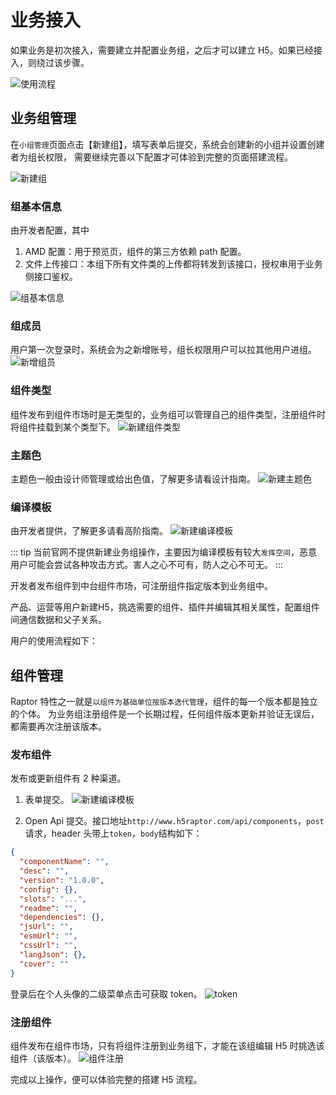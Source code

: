 # 业务接入
如果业务是初次接入，需要建立并配置业务组，之后才可以建立 H5。如果已经接入，则绕过该步骤。

![使用流程](/docs/image/liu-cheng.png)

## 业务组管理
在`小组管理`页面点击【新建组】，填写表单后提交，系统会创建新的小组并设置创建者为组长权限，
需要继续完善以下配置才可体验到完整的页面搭建流程。

![新建组](/docs/image/new-group.png)

### 组基本信息
由开发者配置，其中
1. AMD 配置：用于预览页，组件的第三方依赖 path 配置。
2. 文件上传接口：本组下所有文件类的上传都将转发到该接口，授权串用于业务侧接口鉴权。

![组基本信息](/docs/image/group-base.png)

### 组成员
用户第一次登录时，系统会为之新增账号，组长权限用户可以拉其他用户进组。
![新增组员](/docs/image/new-member.png)

### 组件类型
组件发布到组件市场时是无类型的，业务组可以管理自己的组件类型，注册组件时将组件挂载到某个类型下。
![新建组件类型](/docs/image/new-type.png)

### 主题色
主题色一般由设计师管理或给出色值，了解更多请看设计指南。
![新建主题色](/docs/image/new-theme.png)

### 编译模板
由开发者提供，了解更多请看高阶指南。
![新建编译模板](/docs/image/new-template.png)

::: tip
当前官网不提供新建业务组操作，主要因为编译模板有较大`发挥空间`，恶意用户可能会尝试各种攻击方式。害人之心不可有，防人之心不可无。
:::

开发者发布组件到中台组件市场，可注册组件指定版本到业务组中。

产品、运营等用户新建H5，挑选需要的组件、插件并编辑其相关属性，配置组件间通信数据和父子关系。

用户的使用流程如下：

## 组件管理
Raptor 特性之一就是`以组件为基础单位按版本迭代管理`，组件的每一个版本都是独立的个体。
为业务组注册组件是一个长期过程，任何组件版本更新并验证无误后，都需要再次注册该版本。

### 发布组件
发布或更新组件有 2 种渠道。
1. 表单提交。
![新建编译模板](/docs/image/new-component.png)

2. Open Api 提交。接口地址`http://www.h5raptor.com/api/components`，`post`请求，header 头带上`token`，`body`结构如下：
```json
{
  "componentName": "",
  "desc": "",
  "version": "1.0.0",
  "config": {},
  "slots": "...",
  "readme": "",
  "dependencies": {},
  "jsUrl": "",
  "esmUrl": "",
  "cssUrl": "",
  "langJson": {},
  "cover": ""
}
```
登录后在个人头像的二级菜单点击可获取 token。
![token](/docs/image/token.png)

### 注册组件
组件发布在组件市场，只有将组件注册到业务组下，才能在该组编辑 H5 时挑选该组件（该版本）。
![组件注册](/docs/image/register.png)

完成以上操作，便可以体验完整的搭建 H5 流程。
